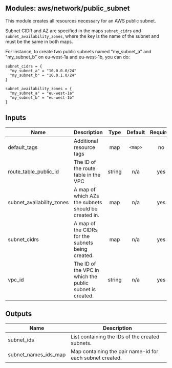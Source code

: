 ## Modules: aws/network/public_subnet

This module creates all resources necessary for an AWS public
subnet.

Subnet CIDR and AZ are specified in the maps `subnet_cidrs` and
`subnet_availability_zones`, where the key is the name of the
subnet and must be the same in both maps.

For instance, to create two public subnets named "my_subnet_a"
and "my_subnet_b" on eu-west-1a and eu-west-1b, you can do:

```
subnet_cidrs = {
  "my_subnet_a" = "10.0.0.0/24"
  "my_subnet_b" = "10.0.1.0/24"
}

subnet_availability_zones = {
  "my_subnet_a" = "eu-west-1a"
  "my_subnet_b" = "eu-west-1b"
}
```

## Inputs

| Name | Description | Type | Default | Required |
|------|-------------|:----:|:-----:|:-----:|
| default\_tags | Additional resource tags | map | `<map>` | no |
| route\_table\_public\_id | The ID of the route table in the VPC | string | n/a | yes |
| subnet\_availability\_zones | A map of which AZs the subnets should be created in. | map | n/a | yes |
| subnet\_cidrs | A map of the CIDRs for the subnets being created. | map | n/a | yes |
| vpc\_id | The ID of the VPC in which the public subnet is created. | string | n/a | yes |

## Outputs

| Name | Description |
|------|-------------|
| subnet\_ids | List containing the IDs of the created subnets. |
| subnet\_names\_ids\_map | Map containing the pair name-id for each subnet created. |

